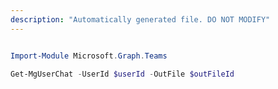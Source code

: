 ```yaml
---
description: "Automatically generated file. DO NOT MODIFY"
---
```


```powershell

Import-Module Microsoft.Graph.Teams

Get-MgUserChat -UserId $userId -OutFile $outFileId

```